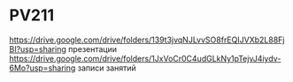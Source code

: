 # PV211
https://drive.google.com/drive/folders/139t3jvqNJLvvSO8frEQIJVXb2L88FjBI?usp=sharing  презентации
https://drive.google.com/drive/folders/1JxVoCr0C4udGLkNy1pTejvJ4iydv-6Mo?usp=sharing  записи занятий
